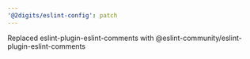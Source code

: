 ```yaml
---
'@2digits/eslint-config': patch
---
```


Replaced eslint-plugin-eslint-comments with @eslint-community/eslint-plugin-eslint-comments
